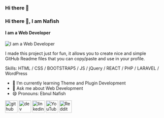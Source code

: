 ### Hi there 👋

### Hi there 👋, I am Nafish
#### I am a Web Developer
![I am a Web Developer](https://scontent.fdac33-2.fna.fbcdn.net/v/t39.30808-6/p180x540/270230248_621045595830978_5971830335723681491_n.jpg?_nc_cat=107&_nc_rgb565=1&ccb=1-5&_nc_sid=730e14&_nc_ohc=dpzmXexjKnsAX-S0F4D&tn=D5qS9lBAzf2SSkEQ&_nc_ht=scontent.fdac33-2.fna&oh=00_AT-Dbsvj7dzK6GdxfSbteIQ9eBaGs2qN0TzvOMMybeTrDQ&oe=61D27EF8)

I made this project just for fun, it allows you to create nice and simple GitHub Readme files that you can copy/paste and use in your profile.

Skills: HTML / CSS / BOOTSTRAP5 / JS / jQuery / REACT / PHP / LARAVEL / WordPress

- 🌱 I’m currently learning Theme and Plugin Development 
- 💬 Ask me about Web Development 
- 😄 Pronouns: Ebnul Nafish 


[<img src='https://cdn.jsdelivr.net/npm/simple-icons@3.0.1/icons/github.svg' alt='github' height='40'>](https://github.com/https://github.com/EbnulNafish)  [<img src='https://cdn.jsdelivr.net/npm/simple-icons@3.0.1/icons/dev-dot-to.svg' alt='dev' height='40'>](https://dev.to/https://dev.to/)  [<img src='https://cdn.jsdelivr.net/npm/simple-icons@3.0.1/icons/linkedin.svg' alt='linkedin' height='40'>](https://www.linkedin.com/in/https://www.linkedin.com//)  [<img src='https://cdn.jsdelivr.net/npm/simple-icons@3.0.1/icons/youtube.svg' alt='YouTube' height='40'>](https://www.youtube.com/channel/https://www.youtube.com/)  [<img src='https://cdn.jsdelivr.net/npm/simple-icons@3.0.1/icons/reddit.svg' alt='Reddit' height='40'>](https://www.reddit.com/user/https://www.reddit.com/)  

